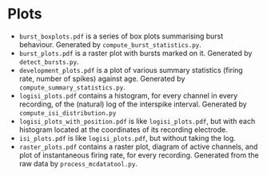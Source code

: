 # Plots

 - `burst_boxplots.pdf` is a series of box plots summarising burst behaviour. Generated by `compute_burst_statistics.py`.
 - `burst_plots.pdf` is a raster plot with bursts marked on it. Generated by `detect_bursts.py`.
 - `development_plots.pdf` is a plot of various summary statistics (firing rate, number of spikes) against age. Generated by `compute_summary_statistics.py`.
 - `logisi_plots.pdf` contains a histogram, for every channel in every recording, of the (natural) log of the interspike interval. Generated by `compute_isi_distribution.py`
 - `logisi_plots_with_position.pdf` is like `logisi_plots.pdf`, but with each histogram located at the coordinates of its recording electrode.
 - `isi_plots.pdf` is like `logisi_plots.pdf`, but without taking the log.
 - `raster_plots.pdf` contains a raster plot, diagram of active channels, and plot of instantaneous firing rate, for every recording. Generated from the raw data by `process_mcdatatool.py`.